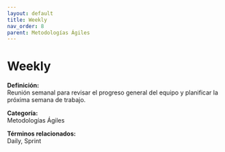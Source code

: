 ```yaml
---
layout: default
title: Weekly
nav_order: 8
parent: Metodologías Ágiles
---
```


# Weekly

**Definición:**  
Reunión semanal para revisar el progreso general del equipo y planificar la próxima semana de trabajo.

**Categoría:**  
Metodologías Ágiles  

  


**Términos relacionados:**  
Daily, Sprint
